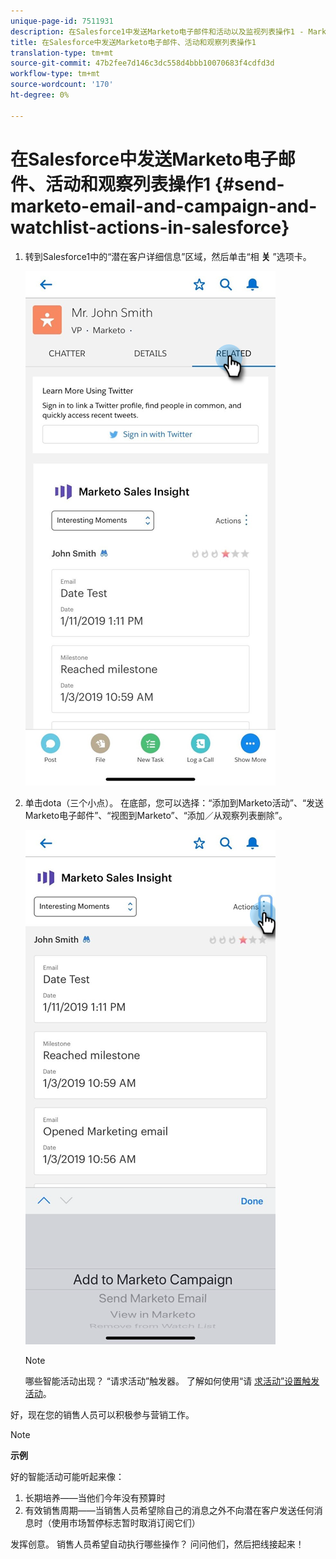 ```yaml
---
unique-page-id: 7511931
description: 在Salesforce1中发送Marketo电子邮件和活动以及监视列表操作1 - Marketo文档——产品文档
title: 在Salesforce中发送Marketo电子邮件、活动和观察列表操作1
translation-type: tm+mt
source-git-commit: 47b2fee7d146c3dc558d4bbb10070683f4cdfd3d
workflow-type: tm+mt
source-wordcount: '170'
ht-degree: 0%

---
```



# 在Salesforce中发送Marketo电子邮件、活动和观察列表操作1 {#send-marketo-email-and-campaign-and-watchlist-actions-in-salesforce}

1. 转到Salesforce1中的“潜在客户详细信息”区域，然后单击“相 **关** ”选项卡。

   ![](assets/one-1.png)

1. 单击dota（三个小点）。 在底部，您可以选择：“添加到Marketo活动”、“发送Marketo电子邮件”、“视图到Marketo”、“添加／从观察列表删除”。

   ![](assets/two-1.png)

   >[!NOTE]
   >
   >哪些智能活动出现？ “请求活动”触发器。 了解如何使用“请 [求活动”设置触发活动](../../../../product-docs/core-marketo-concepts/smart-campaigns/flow-actions/request-campaign.md)。

好，现在您的销售人员可以积极参与营销工作。

>[!NOTE]
>
>**示例**
>
>好的智能活动可能听起来像：
>
>1. 长期培养——当他们今年没有预算时
>1. 有效销售周期——当销售人员希望除自己的消息之外不向潜在客户发送任何消息时（使用市场暂停标志暂时取消订阅它们）

>
>
发挥创意。 销售人员希望自动执行哪些操作？ 问问他们，然后把线接起来！

